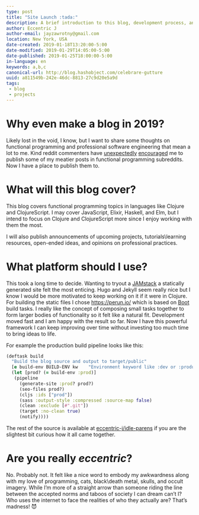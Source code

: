 ```yaml
---
type: post
title: "Site Launch :tada:"
description: A brief introduction to this blog, development process, and goals.
author: Eccentric J
author-email: jayzawrotny@gmail.com
location: New York, USA
date-created: 2019-01-18T13:20:00-5:00
date-modified: 2019-01-29T14:05:00-5:00
date-published: 2019-01-25T18:00:00-5:00
in-language: en
keywords: a,b,c
canonical-url: http://blog.hashobject.com/celebrare-gutture
uuid: a811549b-242e-46dc-8813-27c9d20e5a9d
tags:
 - blog
 - projects
---
```

# Why even make a blog in 2019?

Likely lost in the void, I know, but I want to share some thoughts on functional programming and professional software engineering that mean a lot to me. Kind reddit commenters have [unexpectedly](https://www.reddit.com/r/elixir/comments/ac7m4t/is_it_true_that_by_learning_functional_language/ed7qaqz/) [encouraged](https://www.reddit.com/r/Clojure/comments/9ycubu/is_learning_clojure_a_good_idea_for_me/ea1b42n/) me to publish some of my meatier posts in functional programming subreddits. Now I have a place to publish them to.

# What will this blog cover?

This blog covers functional programming topics in languages like Clojure and ClojureScript. I may cover JavaScript, Elixir, Haskell, and Elm, but I intend to focus on Clojure and ClojureScript more since I enjoy working with them the most.

I will also publish announcements of upcoming projects, tutorials\\learning resources, open-ended ideas, and opinions on professional practices.

# What platform should I use?

This took a long time to decide. Wanting to tryout a [JAMstack](https://jamstack.org/) a statically generated site felt the most enticing. Hugo and Jekyll seem really nice but I know I would be more motivated to keep working on it if it were in Clojure.  For building the static files I chose https://perun.io/ which is based on [Boot](https://github.com/boot-clj) build tasks. I really like the concept of composing small tasks together to form larger bodies of functionality so it felt like a natural fit. Development moved fast and I am happy with the result so far. Now I have this powerful framework I can keep improving over time without investing too much time to bring ideas to life.

For example the production build pipeline looks like this:

```clj
(deftask build
  "Build the blog source and output to target/public"
  [e build-env BUILD-ENV kw    "Environment keyword like :dev or :production"]
  (let [prod? (= build-env :prod)]
   (pipeline
     (generate-site :prod? prod?)
     (seo-files prod?)
     (cljs :ids ["prod"])
     (sass :output-style :compressed :source-map false)
     (clean :exclude [#".git"])
     (target :no-clean true)
     (notify))))
```
The rest of the source is available at <a class="brand fa-github" href="https://github.com/eccentric-j/idle-parens">eccentric-j/idle-parens</a> if you are the slightest bit curious how it all came together.


# Are you really _eccentric_?

No. Probably not. It felt like a nice word to embody my awkwardness along with my love of programming, cats, black\\death metal, skulls, and occult imagery. While I&rsquo;m more of a straight arrow than someone riding the line between the accepted norms and taboos of society I can dream can&rsquo;t I? Who uses the internet to face the realities of who they actually are? That&rsquo;s madness! :smiling_imp:
